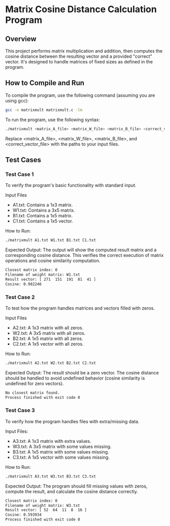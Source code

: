 # Matrix Cosine Distance Calculation Program

## Overview
This project performs matrix multiplication and addition, then computes the cosine distance between the resulting vector and a provided "correct" vector. It's designed to handle matrices of fixed sizes as defined in the program.

## How to Compile and Run
To compile the program, use the following command (assuming you are using gcc):
```bash
gcc -o matrixmult matrixmult.c -lm
```
To run the program, use the following syntax:
```bash
./matrixmult <matrix_A_file> <matrix_W_file> <matrix_B_file> <correct_vector_file>
```
Replace <matrix_A_file>, <matrix_W_file>, <matrix_B_file>, and <correct_vector_file> with the paths to your input files.

## Test Cases

### Test Case 1
To verify the program's basic functionality with standard input.

Input Files
- A1.txt: Contains a 1x3 matrix.
- W1.txt: Contains a 3x5 matrix.
- B1.txt: Contains a 1x5 matrix.
- C1.txt: Contains a 1x5 vector.

How to Run:
```bash
./matrixmult A1.txt W1.txt B1.txt C1.txt
```
Expected Output:
The output will show the computed result matrix and a corresponding cosine distance. This verifies the correct execution of matrix operations and cosine similarity computation.

```bash
Closest matrix index: 0
Filename of weight matrix: W1.txt
Result vector: [ 271  151  191  81  41 ]
Cosine: 0.982246
```

### Test Case 2
To test how the program handles matrices and vectors filled with zeros.

Input Files

- A2.txt: A 1x3 matrix with all zeros. 
- W2.txt: A 3x5 matrix with all zeros.
- B2.txt: A 1x5 matrix with all zeros. 
- C2.txt: A 1x5 vector with all zeros.

How to Run:
```bash
./matrixmult A2.txt W2.txt B2.txt C2.txt
```
Expected Output:
The result should be a zero vector. The cosine distance should be handled to avoid undefined behavior (cosine similarity is undefined for zero vectors).

```bash
No closest matrix found.
Process finished with exit code 0
```

### Test Case 3
To verify how the program handles files with extra/missing data.

Input Files:
- A3.txt: A 1x3 matrix with extra values.
- W3.txt: A 3x5 matrix with some values missing.
- B3.txt: A 1x5 matrix with some values missing.
- C3.txt: A 1x5 vector with some values missing.

How to Run:
```bash
./matrixmult A3.txt W3.txt B3.txt C3.txt
```
Expected Output:
The program should fill missing values with zeros, compute the result, and calculate the cosine distance correctly.

```bash
Closest matrix index: 0
Filename of weight matrix: W3.txt
Result vector: [ 52  64  11  8  16 ]
Cosine: 0.593934
Process finished with exit code 0
```